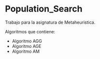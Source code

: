 # Population_Search

Trabajo para la asignatura de Metaheuristica.

Algoritmos que contiene:
- Algoritmo AGG
- Algoritmo AGE
- Algoritmo AM
